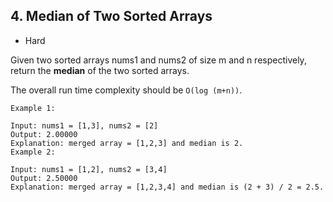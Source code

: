 ## 4. Median of Two Sorted Arrays  
* Hard  

Given two sorted arrays nums1 and nums2 of size m and n respectively, return the **median** of the two sorted arrays.

The overall run time complexity should be `O(log (m+n))`.

````
Example 1:

Input: nums1 = [1,3], nums2 = [2]
Output: 2.00000
Explanation: merged array = [1,2,3] and median is 2.
Example 2:

Input: nums1 = [1,2], nums2 = [3,4]
Output: 2.50000
Explanation: merged array = [1,2,3,4] and median is (2 + 3) / 2 = 2.5.
````